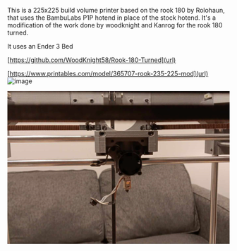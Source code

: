 
This is a 225x225 build volume printer based on the rook 180 by Rolohaun, 
that uses the BambuLabs P1P hotend in place of the stock hotend.
It's a modification of the work done by woodknight and Kanrog for the rook 180 turned.


It uses an Ender 3 Bed

 [https://github.com/WoodKnight58/Rook-180-Turned](url)

[https://www.printables.com/model/365707-rook-235-225-mod](url)
![image](img/frame.png)

![image](img/toolhead_image.png)











